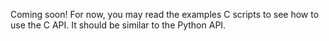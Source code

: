 Coming soon! For now, you may
read the examples C scripts to see how to
use the C API. It should be similar to the Python API.